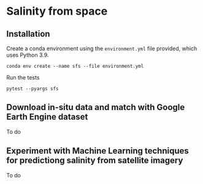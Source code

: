 # Salinity from space

## Installation

Create a conda environment using the `environment.yml` file provided, which uses Python 3.9.

```
conda env create --name sfs --file environment.yml
```

Run the tests

```
pytest --pyargs sfs
```

## Download in-situ data and match with Google Earth Engine dataset

To do

## Experiment with Machine Learning techniques for predictiong salinity from satellite imagery

To do
